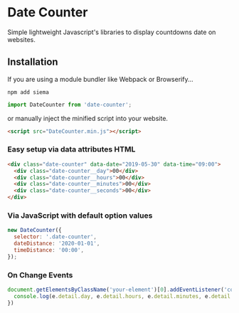 # Date Counter

Simple lightweight Javascript's libraries to display countdowns date on websites.

## Installation

If you are using a module bundler like Webpack or Browserify...

```
npm add siema
```

```js
import DateCounter from 'date-counter';
```

or manually inject the minified script into your website.

```html
<script src="DateCounter.min.js"></script>
```

### Easy setup via data attributes HTML

```html
<div class="date-counter" data-date="2019-05-30" data-time="09:00">
  <div class="date-counter__day">00</div>
  <div class="date-counter__hours">00</div>
  <div class="date-counter__minutes">00</div>
  <div class="date-counter__seconds">00</div>
</div>
```

### Via JavaScript with default option values

```js
new DateCounter({
  selector: '.date-counter',
  dateDistance: '2020-01-01',
  timeDistance: '00:00',
});
```

### On Change Events

```js
document.getElementsByClassName('your-element')[0].addEventListener('counter.change', function(e) {
  console.log(e.detail.day, e.detail.hours, e.detail.minutes, e.detail.seconds);
})
```